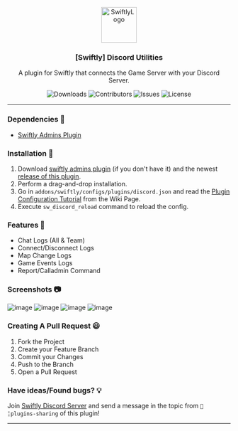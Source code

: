 <p align="center">
  <a href="https://github.com/swiftly-solution/swiftly_discordutilities">
    <img src="https://cdn.swiftlycs2.net/swiftly-logo.png" alt="SwiftlyLogo" width="80" height="80">
  </a>

  <h3 align="center">[Swiftly] Discord Utilities</h3>

  <p align="center">
    A plugin for Swiftly that connects the Game Server with your Discord Server.
    <br/>
  </p>
</p>

<p align="center">
  <img src="https://img.shields.io/github/downloads/swiftly-solution/swiftly_discordutilities/total" alt="Downloads"> 
  <img src="https://img.shields.io/github/contributors/swiftly-solution/swiftly_discordutilities?color=dark-green" alt="Contributors">
  <img src="https://img.shields.io/github/issues/swiftly-solution/swiftly_discordutilities" alt="Issues">
  <img src="https://img.shields.io/github/license/swiftly-solution/swiftly_discordutilities" alt="License">
</p>

---

### Dependencies 📃

- [Swiftly Admins Plugin](https://github.com/swiftly-solution/swiftly_admins)

### Installation 👀

1. Download [swiftly admins plugin](https://github.com/swiftly-solution/swiftly_admins) (if you don't have it) and the newest [release of this plugin](https://github.com/swiftly-solution/swiftly_discordutilities/releases).
2. Perform a drag-and-drop installation.
3. Go in `addons/swiftly/configs/plugins/discord.json` and read the [Plugin Configuration Tutorial](https://github.com/swiftly-solution/swiftly_discordutilities/wiki/Plugin-Configuration-Tutorial) from the Wiki Page.
4. Execute `sw_discord_reload` command to reload the config.

### Features 🧐

- Chat Logs (All & Team)
- Connect/Disconnect Logs
- Map Change Logs
- Game Events Logs
- Report/Calladmin Command

### Screenshots 📷
![image](https://cdn.swiftlycs2.net/github/discordutilities/preview1.png)
![image](https://cdn.swiftlycs2.net/github/discordutilities/preview2.png)
![image](https://cdn.swiftlycs2.net/github/discordutilities/preview3.png)
![image](https://cdn.swiftlycs2.net/github/discordutilities/preview4.png)

### Creating A Pull Request 😃

1. Fork the Project
2. Create your Feature Branch
3. Commit your Changes
4. Push to the Branch
5. Open a Pull Request

### Have ideas/Found bugs? 💡
Join [Swiftly Discord Server](https://swiftlycs2.net/discord) and send a message in the topic from `📕╎plugins-sharing` of this plugin!

---
